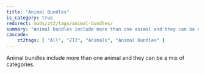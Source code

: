 ```yaml
---
title: "Animal Bundles"
is_category: true
redirect: mods/zt2/tags/animal-bundles/
summary: "Animal bundles include more than one animal and they can be a mix of categories."
cascade:
    zt2tags: [ "All", "ZT2", "Animals", "Animal Bundles" ]
---
```


Animal bundles include more than one animal and they can be a mix of categories.